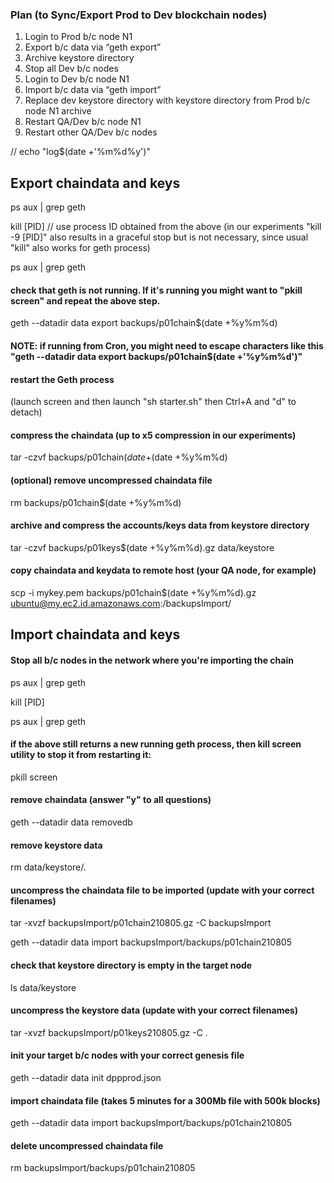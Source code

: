 ### Plan (to Sync/Export Prod to Dev blockchain nodes)

1. Login to Prod b/c node N1
2. Export b/c data via “geth export”
3. Archive keystore directory
4. Stop all Dev b/c nodes
5. Login to Dev b/c node N1
6. Import b/c data via “geth import”
7. Replace dev keystore directory with keystore directory from Prod b/c node N1 archive
8. Restart QA/Dev b/c node N1
9. Restart other QA/Dev b/c nodes



// echo "log$(date +'\%m\%d\%y')"

## Export chaindata and keys

ps aux | grep geth

kill [PID] // use process ID obtained from the above (in our experiments "kill -9 [PID]" also results in a graceful stop but is not necessary, since usual "kill" also works for geth process)

ps aux | grep geth

#### check that geth is not running. If it's running you might want to "pkill screen" and repeat the above step.

geth --datadir data export backups/p01chain$(date +%y%m%d)

#### NOTE: if running from Cron, you might need to escape characters like this "geth --datadir data export backups/p01chain$(date +'\%y\%m\%d')"

#### restart the Geth process 
(launch screen and then launch "sh starter.sh" then Ctrl+A and "d" to detach) 

#### compress the chaindata (up to x5 compression in our experiments)

tar -czvf backups/p01chain$(date +%y%m%d).gz backups/p01chain$(date +%y%m%d) 

#### (optional) remove uncompressed chaindata file

rm backups/p01chain$(date +%y%m%d)

#### archive and compress the accounts/keys data from keystore directory

tar -czvf backups/p01keys$(date +%y%m%d).gz data/keystore

#### copy chaindata and keydata to remote host (your QA node, for example)

scp -i mykey.pem backups/p01chain$(date +%y%m%d).gz ubuntu@my.ec2.id.amazonaws.com:/backupsImport/


## Import chaindata and keys

#### Stop all b/c nodes in the network where you're importing the chain 

ps aux | grep geth

kill [PID]

ps aux | grep geth

#### if the above still returns a new running geth process, then kill screen utility to stop it from restarting it:

pkill screen

#### remove chaindata (answer "y" to all questions)

geth --datadir data removedb

#### remove keystore data 

rm data/keystore/*.*

#### uncompress the chaindata file to be imported (update with your correct filenames)

tar -xvzf backupsImport/p01chain210805.gz -C backupsImport

geth --datadir data import backupsImport/backups/p01chain210805

#### check that keystore directory is empty in the target node

ls data/keystore

#### uncompress the keystore data  (update with your correct filenames)

tar -xvzf backupsImport/p01keys210805.gz -C .

#### init your target b/c nodes with your correct genesis file

geth --datadir data init dppprod.json

#### import chaindata file (takes 5 minutes for a 300Mb file with 500k blocks) 

geth --datadir data import backupsImport/backups/p01chain210805

#### delete uncompressed chaindata file

rm backupsImport/backups/p01chain210805










